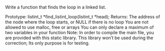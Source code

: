 Write a function that finds the loop in a linked list.

Prototype: listint_t *find_listint_loop(listint_t *head);
Returns: The address of the node where the loop starts, or NULL if there is no loop
You are not allowed to use malloc, free or arrays
You can only declare a maximum of two variables in your function
Note: In order to compile the main file, you are provided with this static library. This library won’t be used during the correction; Its only purpose is for testing.
